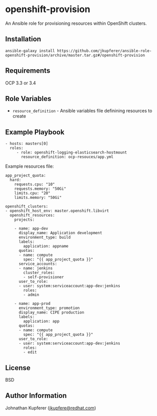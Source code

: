 openshift-provision
=========

An Ansible role for provisioning resources within OpenShift clusters.

Installation
------------

```
ansible-galaxy install https://github.com/jkupferer/ansible-role-openshift-provision/archive/master.tar.gz#/openshift-provision
```

Requirements
------------

OCP 3.3 or 3.4

Role Variables
--------------

* `resource_definition` - Ansible variables file definining resources to create

Example Playbook
----------------

    - hosts: masters[0]
      roles:
         - role: openshift-logging-elasticsearch-hostmount
           resource_definition: ocp-resouces/app.yml

Example resources file:

    app_project_quota:
      hard:
        requests.cpu: "10"
        requests.memory: "50Gi"
        limits.cpu: "20"
        limits.memory: "50Gi"
    
    openshift_clusters:
    - openshift_host_env: master.openshift.libvirt
      openshift_resources:
        projects:
    
        - name: app-dev
          display_name: Application development
          environment_type: build
          labels:
            application: appname
          quotas:
          - name: compute
            spec: "{{ app_project_quota }}"
          service_accounts:
          - name: jenkins
            cluster_roles:
            - self-provisioner
          user_to_role:
          - user: system:serviceaccount:app-dev:jenkins
            roles:
            - admin
    
        - name: app-prod
          environment_type: promotion
          display_name: CIPE production
          labels:
            application: app
          quotas:
          - name: compute
            spec: "{{ app_project_quota }}"
          user_to_role:
          - user: system:serviceaccount:app-dev:jenkins
            roles:
            - edit

License
-------

BSD

Author Information
------------------

Johnathan Kupferer (jkupfere@redhat.com)

